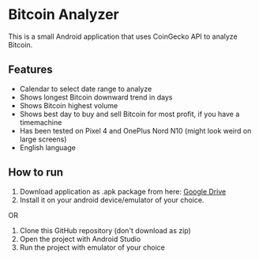 # Bitcoin Analyzer

This is a small Android application that uses CoinGecko API to analyze Bitcoin.

## Features
- Calendar to select date range to analyze
- Shows longest Bitcoin downward trend in days
- Shows Bitcoin highest volume 
- Shows best day to buy and sell Bitcoin for most profit, if you have a timemachine
- Has been tested on Pixel 4 and OnePlus Nord N10 (might look weird on large screens)
- English language

## How to run

1. Download application as .apk package from here: [Google Drive](https://drive.google.com/file/d/1EEvexpS6lW5aU0kSfnABtt-7BwTuyr7p/view?usp=sharing)
2. Install it on your android device/emulator of your choice.

OR

1. Clone this GitHub repository (don't download as zip)
2. Open the project with Android Studio
3. Run the project with emulator of your choice
